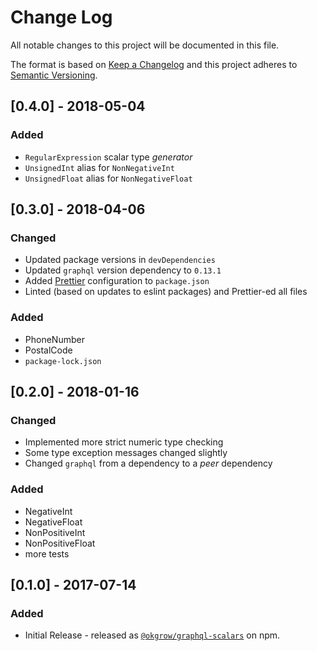 # Change Log

All notable changes to this project will be documented in this file.

The format is based on [Keep a Changelog](http://keepachangelog.com/)
and this project adheres to [Semantic Versioning](http://semver.org/).

## [0.4.0] - 2018-05-04

### Added

* `RegularExpression` scalar type _generator_
* `UnsignedInt` alias for `NonNegativeInt`
* `UnsignedFloat` alias for `NonNegativeFloat`

## [0.3.0] - 2018-04-06

### Changed

* Updated package versions in `devDependencies`
* Updated `graphql` version dependency to `0.13.1`
* Added [Prettier](https://prettier.io/) configuration to `package.json`
* Linted (based on updates to eslint packages) and Prettier-ed all files

### Added

* PhoneNumber
* PostalCode
* `package-lock.json`

## [0.2.0] - 2018-01-16

### Changed

* Implemented more strict numeric type checking
* Some type exception messages changed slightly
* Changed `graphql` from a dependency to a _peer_ dependency

### Added

* NegativeInt
* NegativeFloat
* NonPositiveInt
* NonPositiveFloat
* more tests

## [0.1.0] - 2017-07-14

### Added

* Initial Release - released as [`@okgrow/graphql-scalars`](https://www.npmjs.com/package/@okgrow/graphql-scalars) on npm.
